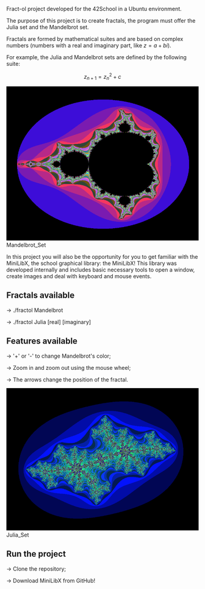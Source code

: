 Fract-ol project developed for the 42School in a Ubuntu environment.

The purpose of this project is to create fractals, the program must offer the Julia set and the Mandelbrot set.

Fractals are formed by mathematical suites and are based on complex numbers (numbers with a real and imaginary part, like $z = a + bi$).

For example, the Julia and Mandelbrot sets are defined by the following suite:

$$
z_{n+1} = z_n^2 + c
$$

![Mandelbrot](https://github.com/flaviocaliman/fract-ol_42Porto/blob/main/src/img_readme/Mandelbrot_Set.png) Mandelbrot_Set

In this project you will also be the opportunity for you to get familiar with the MiniLibX, the school graphical library: the MiniLibX!
This library was developed internally and includes basic necessary tools to open a window, create images and deal with keyboard and mouse events.

## Fractals available

-> ./fractol Mandelbrot

-> ./fractol Julia [real] [imaginary]

## Features available

-> '+' or '-' to change Mandelbrot's color;

-> Zoom in and zoom out using the mouse wheel;

-> The arrows change the position of the fractal.

![Julia](https://github.com/flaviocaliman/fract-ol_42Porto/blob/main/src/img_readme/Julia_Set_-0.70_0.35.png) Julia_Set

## Run the project

-> Clone the repository;

-> Download MiniLibX from GitHub!
